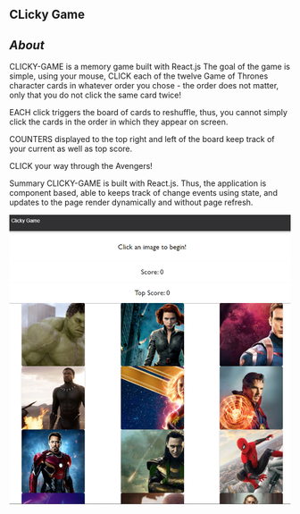 ## CLicky Game

## _About_

CLICKY-GAME is a memory game built with React.js The goal of the game is simple, using your mouse, CLICK each of the twelve Game of Thrones character cards in whatever order you chose - the order does not matter, only that you do not click the same card twice!

EACH click triggers the board of cards to reshuffle, thus, you cannot simply click the cards in the order in which they appear on screen.

COUNTERS displayed to the top right and left of the board keep track of your current as well as top score.

CLICK your way through the Avengers!

Summary
CLICKY-GAME is built with React.js. Thus, the application is component based, able to keeps track of change events using state, and updates to the page render dynamically and without page refresh.

<img src="./public/imgs/ClickyGameDemo.png"> </img>